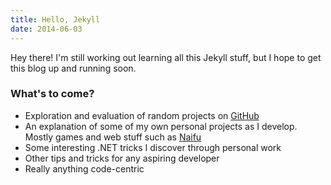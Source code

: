 ```yaml
---
title: Hello, Jekyll
date: 2014-06-03
---
```


Hey there! I'm still working out learning all this Jekyll stuff, but I hope to get this blog up and running soon.

### What's to come?

* Exploration and evaluation of random projects on [GitHub](http://github.com)
* An explanation of some of my own personal projects as I develop. Mostly games and web stuff such as [Naifu](https://github.com/shaneknows/Naifu)
* Some interesting .NET tricks I discover through personal work
* Other tips and tricks for any aspiring developer
* Really anything code-centric